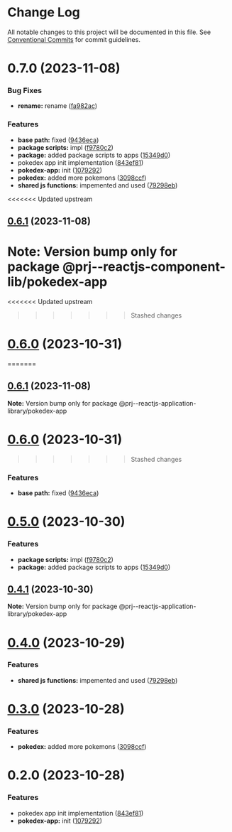 # Change Log

All notable changes to this project will be documented in this file.
See [Conventional Commits](https://conventionalcommits.org) for commit guidelines.

# 0.7.0 (2023-11-08)

### Bug Fixes

-   **rename:** rename ([fa982ac](https://github.com/paulAlexSerban/prj--reactjs-application-library/commit/fa982ac05c386e2f9563611d754b73bc08b54894))

### Features

-   **base path:** fixed ([9436eca](https://github.com/paulAlexSerban/prj--reactjs-application-library/commit/9436ecafd5addb266153737a53f95922733b9a63))
-   **package scripts:** impl ([f9780c2](https://github.com/paulAlexSerban/prj--reactjs-application-library/commit/f9780c2896d185c8adf83f5af0782939e799b430))
-   **package:** added package scripts to apps ([15349d0](https://github.com/paulAlexSerban/prj--reactjs-application-library/commit/15349d0e3d3eac4222a99a42b28d4d67b764557f))
-   pokedex app init implementation ([843ef81](https://github.com/paulAlexSerban/prj--reactjs-application-library/commit/843ef8132f7c0c1480cfb1178f5682eb05705ced))
-   **pokedex-app:** init ([1079292](https://github.com/paulAlexSerban/prj--reactjs-application-library/commit/1079292d7090adff92de638d2c418918e5ac4d02))
-   **pokedex:** added more pokemons ([3098ccf](https://github.com/paulAlexSerban/prj--reactjs-application-library/commit/3098ccf4d46dfd81668b212578ee6f15abcc26b3))
-   **shared js functions:** impemented and used ([79298eb](https://github.com/paulAlexSerban/prj--reactjs-application-library/commit/79298ebd26e6d1bae87e9dc63e0fee17c3f0796e))

<<<<<<< Updated upstream

## [0.6.1](https://github.com/paulAlexSerban/prj--reactjs-component-lib/compare/@prj--reactjs-component-lib/pokedex-app@0.6.0...@prj--reactjs-component-lib/pokedex-app@0.6.1) (2023-11-08)

# **Note:** Version bump only for package @prj--reactjs-component-lib/pokedex-app

<<<<<<< Updated upstream

> > > > > > > Stashed changes

# [0.6.0](https://github.com/paulAlexSerban/prj--reactjs-component-lib/compare/@prj--reactjs-component-lib/pokedex-app@0.5.0...@prj--reactjs-component-lib/pokedex-app@0.6.0) (2023-10-31)

=======

## [0.6.1](https://github.com/paulAlexSerban/prj--reactjs-application-library/compare/@prj--reactjs-application-library/pokedex-app@0.6.0...@prj--reactjs-application-library/pokedex-app@0.6.1) (2023-11-08)

**Note:** Version bump only for package @prj--reactjs-application-library/pokedex-app

# [0.6.0](https://github.com/paulAlexSerban/prj--reactjs-application-library/compare/@prj--reactjs-application-library/pokedex-app@0.5.0...@prj--reactjs-application-library/pokedex-app@0.6.0) (2023-10-31)

> > > > > > > Stashed changes

### Features

-   **base path:** fixed ([9436eca](https://github.com/paulAlexSerban/prj--reactjs-application-library/commit/9436ecafd5addb266153737a53f95922733b9a63))

# [0.5.0](https://github.com/paulAlexSerban/prj--reactjs-application-library/compare/@prj--reactjs-application-library/pokedex-app@0.4.1...@prj--reactjs-application-library/pokedex-app@0.5.0) (2023-10-30)

### Features

-   **package scripts:** impl ([f9780c2](https://github.com/paulAlexSerban/prj--reactjs-application-library/commit/f9780c2896d185c8adf83f5af0782939e799b430))
-   **package:** added package scripts to apps ([15349d0](https://github.com/paulAlexSerban/prj--reactjs-application-library/commit/15349d0e3d3eac4222a99a42b28d4d67b764557f))

## [0.4.1](https://github.com/paulAlexSerban/prj--reactjs-application-library/compare/@prj--reactjs-application-library/pokedex-app@0.4.0...@prj--reactjs-application-library/pokedex-app@0.4.1) (2023-10-30)

**Note:** Version bump only for package @prj--reactjs-application-library/pokedex-app

# [0.4.0](https://github.com/paulAlexSerban/prj--reactjs-application-library/compare/@prj--reactjs-application-library/pokedex-app@0.3.0...@prj--reactjs-application-library/pokedex-app@0.4.0) (2023-10-29)

### Features

-   **shared js functions:** impemented and used ([79298eb](https://github.com/paulAlexSerban/prj--reactjs-application-library/commit/79298ebd26e6d1bae87e9dc63e0fee17c3f0796e))

# [0.3.0](https://github.com/paulAlexSerban/prj--reactjs-application-library/compare/@prj--reactjs-application-library/pokedex-app@0.2.0...@prj--reactjs-application-library/pokedex-app@0.3.0) (2023-10-28)

### Features

-   **pokedex:** added more pokemons ([3098ccf](https://github.com/paulAlexSerban/prj--reactjs-application-library/commit/3098ccf4d46dfd81668b212578ee6f15abcc26b3))

# 0.2.0 (2023-10-28)

### Features

-   pokedex app init implementation ([843ef81](https://github.com/paulAlexSerban/prj--reactjs-application-library/commit/843ef8132f7c0c1480cfb1178f5682eb05705ced))
-   **pokedex-app:** init ([1079292](https://github.com/paulAlexSerban/prj--reactjs-application-library/commit/1079292d7090adff92de638d2c418918e5ac4d02))
